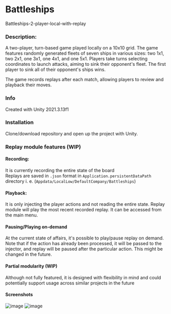 # Battleships
Battleships-2-player-local-with-replay  

### Description:
A two-player, turn-based game played locally on a 10x10 grid. The game features randomly generated fleets of seven ships in various sizes: two 1x1, two 2x1, one 3x1, one 4x1, and one 5x1. Players take turns selecting coordinates to launch attacks, aiming to sink their opponent's fleet. The first player to sink all of their opponent's ships wins.

The game records replays after each match, allowing players to review and playback their moves.
### Info
Created with Unity 2021.3.13f1

### Installation
Clone/download repository and open up the project with Unity.

### Replay module features (WIP)
#### Recording:  
It is currently recording the entire state of the board  
Replays are saved in `.json` format in `Application.persistentDataPath` directory
i. e. (`Appdata/LocalLow/DefaultCompany/Battleships`)

#### Playback:  
It is only injecting the player actions and not reading the entire state.
Replay module will play the most recent recorded replay. It can be accessed from the main menu.

#### Pausing/Playing on-demand
At the current state of affairs, it's possible to play/pause replay on demand. Note that if the action has already been processed, it will be passed to the injector, and replay will be paused after the particular action. This might be changed in the future.

#### Partial modularity (WIP)
Although not fully featured, it is designed with flexibility in mind and could potentially support usage across similar projects in the future

#### Screenshots
![image](https://github.com/pzoghbi/battleships/assets/10575726/807c0786-e882-4452-8a0e-dbef17a3b178)
![image](https://github.com/pzoghbi/battleships/assets/10575726/ebad391b-259e-4de4-b304-72617381e666)
